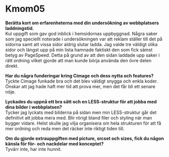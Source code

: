 Kmom05
===============================

**Berätta kort om erfarenheterna med din undersökning av webbplatsers laddningstid.**<br>
Kul uppgift som gav god inblick i hemsidornas uppbyggnad. Några saker som jag speciellt
noterade i undersökningen var att reklam ställer till det på sidorna samt att vissa
sidor aldrig slutar ladda. Jag valde tre väldigt olika sidor och längst upp på min
lista hamnade faktiskt den som fick sämst betyg av PageSpeed. Detta på grund av att
den sidan laddade upp saker i rätt ordning vilket gjorde att man kunde börja använda
den övre delen direkt.

**Har du några funderingar kring Cimage och dess nytta och features?**<br>
Tyckte Cimage funkade bra och det blev väldigt snygga och enkla koder. Önskar att
jag hade haft mer tid att prova mer, men det får bli ett senare nöje.

**Lyckades du uppnå ett bra sätt och en LESS-struktur för att jobba med dina bilder i webbplatsen?**<br>
Tycker jag lyckats med bilderna på sidan men min LESS-struktur går det definitivt
att jobba mera med. Blir rörigt bland filer och styling när man bygger vidare. Helst
skulle jag vilja organisera om hela strukturen för att få mer ordning och reda men
det räcker inte riktigt tiden till.

**Om du gjorde extrauppgiften med picture, srcset och sizes, fick du någon känsla för för- och nackdelar med konceptet?**<br>
Tyvärr inte, har inte hunnit.
